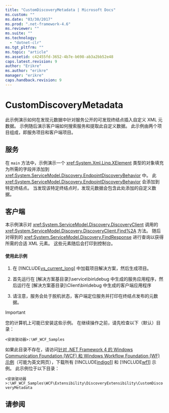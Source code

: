 ```yaml
---
title: "CustomDiscoveryMetadata | Microsoft Docs"
ms.custom: ""
ms.date: "03/30/2017"
ms.prod: ".net-framework-4.6"
ms.reviewer: ""
ms.suite: ""
ms.technology: 
  - "dotnet-clr"
ms.tgt_pltfrm: ""
ms.topic: "article"
ms.assetid: c42455fd-3652-4b7e-b698-ab3a2bb52e48
caps.latest.revision: 9
author: "Erikre"
ms.author: "erikre"
manager: "erikre"
caps.handback.revision: 9
---
```

# CustomDiscoveryMetadata
此示例演示如何在发现元数据中针对服务公开的可发现终结点插入自定义 XML 元数据。  示例随后演示客户端如何搜索服务和提取此自定义数据。  此示例由两个项目组成，即服务项目和客户端项目。  
  
## 服务  
 在 `main` 方法中，示例演示一个 <xref:System.Xml.Linq.XElement> 类型的对象填充为所需的字段并添加到 <xref:System.ServiceModel.Discovery.EndpointDiscoveryBehavior> 中。  此 <xref:System.ServiceModel.Discovery.EndpointDiscoveryBehavior> 会添加到特定终结点。  当发现该特定终结点时，发现元数据会包含此处添加的自定义数据。  
  
## 客户端  
 本示例演示对 <xref:System.ServiceModel.Discovery.DiscoveryClient> 调用的 <xref:System.ServiceModel.Discovery.DiscoveryClient.Find%2A> 方法。  随后对得到的 <xref:System.ServiceModel.Discovery.FindResponse> 进行查询以获得所需的合适 XML 元素。  这些元素随后会打印到控制台。  
  
#### 使用此示例  
  
1.  在 [!INCLUDE[vs_current_long](../../../../includes/vs-current-long-md.md)] 中加载项目解决方案，然后生成项目。  
  
2.  首先运行在 \[解决方案基目录\]\\service\\bin\\debug 中生成的服务应用程序，然后运行在 \[解决方案基目录\]\\Client\\bin\\debug 中生成的客户端应用程序  
  
3.  请注意，服务会处于脱机状态，客户端定位服务并打印在终结点发布的元数据。  
  
> [!IMPORTANT]
>  您的计算机上可能已安装这些示例。  在继续操作之前，请先检查以下（默认）目录：  
>   
>  `<安装驱动器>:\WF_WCF_Samples`  
>   
>  如果此目录不存在，请访问[针对 .NET Framework 4 的 Windows Communication Foundation \(WCF\) 和 Windows Workflow Foundation \(WF\) 示例](http://go.microsoft.com/fwlink/?LinkId=150780)（可能为英文网页），下载所有 [!INCLUDE[indigo1](../../../../includes/indigo1-md.md)] 和 [!INCLUDE[wf1](../../../../includes/wf1-md.md)] 示例。  此示例位于以下目录：  
>   
>  `<安装驱动器>:\WF_WCF_Samples\WCF\Extensibility\DiscoveryExtensibility\CustomDiscoveryMetadata`  
  
## 请参阅